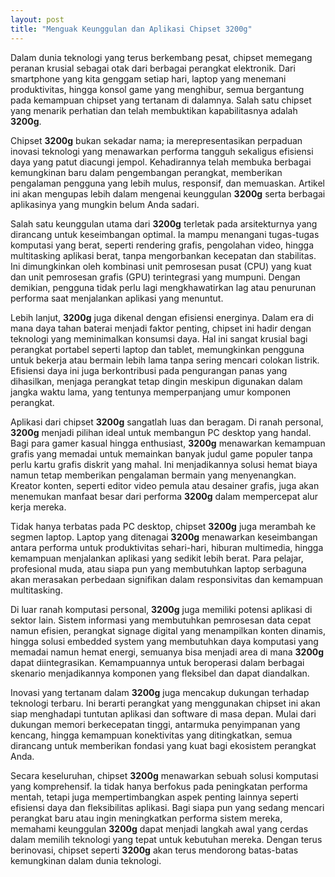 ```yaml
---
layout: post
title: "Menguak Keunggulan dan Aplikasi Chipset 3200g"
---
```


Dalam dunia teknologi yang terus berkembang pesat, chipset memegang peranan krusial sebagai otak dari berbagai perangkat elektronik. Dari smartphone yang kita genggam setiap hari, laptop yang menemani produktivitas, hingga konsol game yang menghibur, semua bergantung pada kemampuan chipset yang tertanam di dalamnya. Salah satu chipset yang menarik perhatian dan telah membuktikan kapabilitasnya adalah **3200g**.

Chipset **3200g** bukan sekadar nama; ia merepresentasikan perpaduan inovasi teknologi yang menawarkan performa tangguh sekaligus efisiensi daya yang patut diacungi jempol. Kehadirannya telah membuka berbagai kemungkinan baru dalam pengembangan perangkat, memberikan pengalaman pengguna yang lebih mulus, responsif, dan memuaskan. Artikel ini akan mengupas lebih dalam mengenai keunggulan **3200g** serta berbagai aplikasinya yang mungkin belum Anda sadari.

Salah satu keunggulan utama dari **3200g** terletak pada arsitekturnya yang dirancang untuk keseimbangan optimal. Ia mampu menangani tugas-tugas komputasi yang berat, seperti rendering grafis, pengolahan video, hingga multitasking aplikasi berat, tanpa mengorbankan kecepatan dan stabilitas. Ini dimungkinkan oleh kombinasi unit pemrosesan pusat (CPU) yang kuat dan unit pemrosesan grafis (GPU) terintegrasi yang mumpuni. Dengan demikian, pengguna tidak perlu lagi mengkhawatirkan lag atau penurunan performa saat menjalankan aplikasi yang menuntut.

Lebih lanjut, **3200g** juga dikenal dengan efisiensi energinya. Dalam era di mana daya tahan baterai menjadi faktor penting, chipset ini hadir dengan teknologi yang meminimalkan konsumsi daya. Hal ini sangat krusial bagi perangkat portabel seperti laptop dan tablet, memungkinkan pengguna untuk bekerja atau bermain lebih lama tanpa sering mencari colokan listrik. Efisiensi daya ini juga berkontribusi pada pengurangan panas yang dihasilkan, menjaga perangkat tetap dingin meskipun digunakan dalam jangka waktu lama, yang tentunya memperpanjang umur komponen perangkat.

Aplikasi dari chipset **3200g** sangatlah luas dan beragam. Di ranah personal, **3200g** menjadi pilihan ideal untuk membangun PC desktop yang handal. Bagi para gamer kasual hingga enthusiast, **3200g** menawarkan kemampuan grafis yang memadai untuk memainkan banyak judul game populer tanpa perlu kartu grafis diskrit yang mahal. Ini menjadikannya solusi hemat biaya namun tetap memberikan pengalaman bermain yang menyenangkan. Kreator konten, seperti editor video pemula atau desainer grafis, juga akan menemukan manfaat besar dari performa **3200g** dalam mempercepat alur kerja mereka.

Tidak hanya terbatas pada PC desktop, chipset **3200g** juga merambah ke segmen laptop. Laptop yang ditenagai **3200g** menawarkan keseimbangan antara performa untuk produktivitas sehari-hari, hiburan multimedia, hingga kemampuan menjalankan aplikasi yang sedikit lebih berat. Para pelajar, profesional muda, atau siapa pun yang membutuhkan laptop serbaguna akan merasakan perbedaan signifikan dalam responsivitas dan kemampuan multitasking.

Di luar ranah komputasi personal, **3200g** juga memiliki potensi aplikasi di sektor lain. Sistem informasi yang membutuhkan pemrosesan data cepat namun efisien, perangkat signage digital yang menampilkan konten dinamis, hingga solusi embedded system yang membutuhkan daya komputasi yang memadai namun hemat energi, semuanya bisa menjadi area di mana **3200g** dapat diintegrasikan. Kemampuannya untuk beroperasi dalam berbagai skenario menjadikannya komponen yang fleksibel dan dapat diandalkan.

Inovasi yang tertanam dalam **3200g** juga mencakup dukungan terhadap teknologi terbaru. Ini berarti perangkat yang menggunakan chipset ini akan siap menghadapi tuntutan aplikasi dan software di masa depan. Mulai dari dukungan memori berkecepatan tinggi, antarmuka penyimpanan yang kencang, hingga kemampuan konektivitas yang ditingkatkan, semua dirancang untuk memberikan fondasi yang kuat bagi ekosistem perangkat Anda.

Secara keseluruhan, chipset **3200g** menawarkan sebuah solusi komputasi yang komprehensif. Ia tidak hanya berfokus pada peningkatan performa mentah, tetapi juga mempertimbangkan aspek penting lainnya seperti efisiensi daya dan fleksibilitas aplikasi. Bagi siapa pun yang sedang mencari perangkat baru atau ingin meningkatkan performa sistem mereka, memahami keunggulan **3200g** dapat menjadi langkah awal yang cerdas dalam memilih teknologi yang tepat untuk kebutuhan mereka. Dengan terus berinovasi, chipset seperti **3200g** akan terus mendorong batas-batas kemungkinan dalam dunia teknologi.
